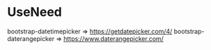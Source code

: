 # UseNeed

bootstrap-datetimepicker => https://getdatepicker.com/4/
bootstrap-daterangepicker => https://www.daterangepicker.com/

